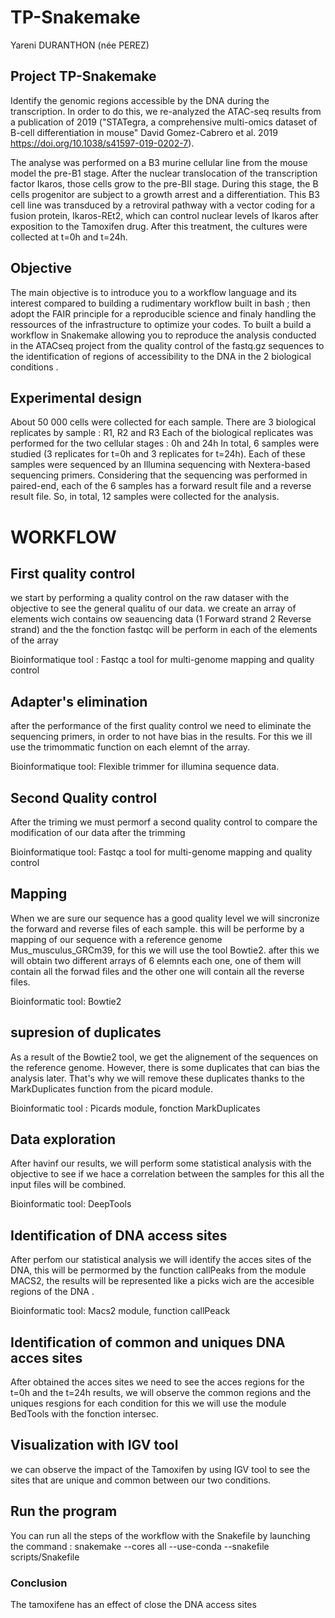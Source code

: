 # TP-Snakemake
Yareni DURANTHON (née PEREZ)

## Project TP-Snakemake
Identify the genomic regions accessible by the DNA during the transcription. In order to do this, we re-analyzed the ATAC-seq results from a publication of 2019 ("STATegra, a comprehensive multi-omics dataset of B-cell differentiation in mouse" David Gomez-Cabrero et al. 2019 https://doi.org/10.1038/s41597-019-0202-7).

The analyse was performed on a B3 murine cellular line from the mouse model the pre-B1 stage.
After the nuclear translocation of the transcription factor Ikaros, those cells grow to the pre-BII stage. During this stage, the B cells progenitor are subject to a growth arrest and a differentiation. This B3 cell line was transduced by a retroviral pathway with a vector coding for a fusion protein, Ikaros-REt2, which can control nuclear levels of Ikaros after exposition to the Tamoxifen drug. After this treatment, the cultures were collected at t=0h and t=24h.

## Objective
The main objective is to introduce you to a workflow language and its interest
compared to building a rudimentary workflow built in bash ; then adopt the FAIR
principle for a reproducible science and finaly handling the ressources of the
infrastructure to optimize your codes. To built a build a workflow in Snakemake allowing
you to reproduce the analysis conducted in the ATACseq project from the quality
control of the fastq.gz sequences to the identification of regions of accessibility to
the DNA in the 2 biological conditions .

## Experimental design 
About 50 000 cells were collected for each sample. There are 3 biological replicates by sample : R1, R2 and R3 Each of the biological replicates was performed for the two cellular stages : 0h and 24h In total, 6 samples were studied (3 replicates for t=0h and 3 replicates for t=24h).
Each of these samples were sequenced by an Illumina sequencing with Nextera-based sequencing primers. Considering that the sequencing was performed in paired-end, each of the 6 samples has a forward result file and a reverse result file. So, in total, 12 samples were collected for the analysis.

# WORKFLOW

## First quality control 
we start by performing a quality control on the raw dataser with the objective to see the general qualitu of our data. we create an array of elements wich contains ow seauencing data (1 Forward strand 2 Reverse strand) and the the fonction fastqc will be perform in each of the elements of the array 

Bioinformatique tool : Fastqc  a tool for multi-genome mapping and quality control 

## Adapter's elimination 
after the performance of the first quality control we need to eliminate the sequencing primers, in order to not have bias in the results. For this we ill use the trimommatic function on each elemnt of the array. 

Bioinformatique tool: Flexible trimmer for illumina sequence data. 

## Second Quality control 
After the triming we must permorf a second quality control to compare the modification of our data after the trimming 

Bioinformatique tool: Fastqc  a tool for multi-genome mapping and quality control 


## Mapping 
When we are sure our sequence has a good quality level we will sincronize the forward and reverse files of each sample. this will be performe by a mapping of our sequence with a reference genome Mus_musculus_GRCm39, for this we will use the tool Bowtie2. 
after this we will obtain two different arrays of 6 elemnts each one, one of them will contain all the forwad files and the other one will contain all the reverse files.

Bioinformatic tool: Bowtie2

## supresion of duplicates 
As a result of the Bowtie2 tool, we get the alignement of the sequences on the reference genome. However, there is some duplicates that can bias the analysis later. That's why we will remove these duplicates thanks to the MarkDuplicates function from the picard module.

Bioinformatic tool : Picards module, fonction MarkDuplicates 

## Data exploration
After havinf our results, we will perform some statistical analysis with the objective to see if we hace a correlation between the samples for this all the input files will be combined. 

Bioinformatic tool: DeepTools

## Identification of DNA access sites
After perfom our statistical analysis we will identify the acces sites of the DNA, this will be permormed by the function callPeaks from the module MACS2, the results will be represented like a picks wich are the accesible regions of the DNA . 

Bioinformatic tool: Macs2 module, function callPeack 

## Identification of common and uniques DNA acces sites
After obtained the acces sites we need to see the acces regions for the t=0h and the t=24h results, we will observe the common regions and the uniques resgions for each condition for this we will use the module BedTools with the fonction intersec. 

## Visualization with IGV tool 
we can observe the impact of the Tamoxifen by using IGV tool to see the sites that are unique and common between our two conditions. 

## Run the program
You can run all the steps of the workflow with the Snakefile by launching the command : snakemake --cores all --use-conda --snakefile scripts/Snakefile

### Conclusion
The tamoxifene has an effect of close the DNA access sites 

